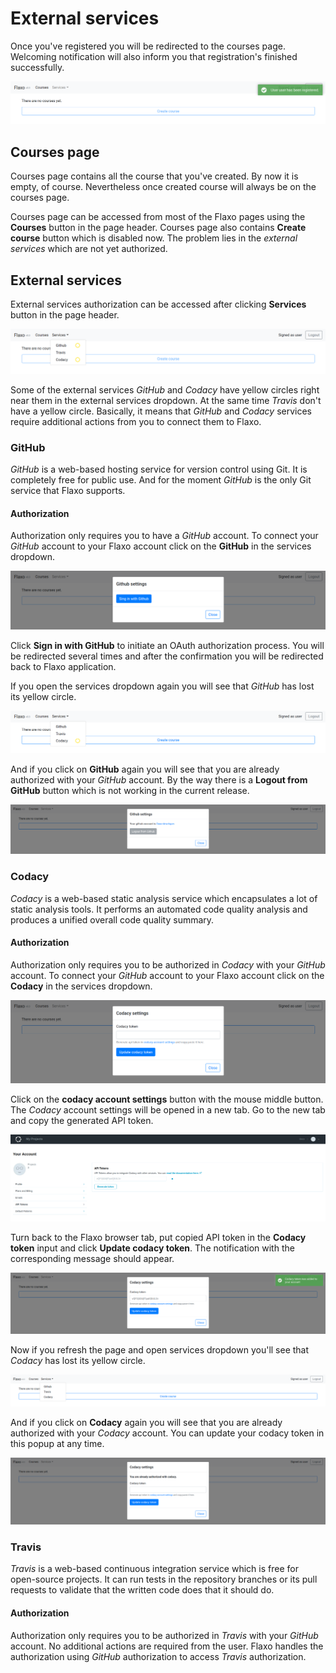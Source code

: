 # External services

Once you've registered you will be redirected to the courses page. Welcoming notification will also inform you that
registration's finished successfully.

![home-page](../images/registration-successful.png)

## Courses page

Courses page contains all the course that you've created. By now it is empty, of course. Nevertheless once created 
course will always be on the courses page.

Courses page can be accessed from most of the Flaxo pages using the **Courses** button in the page header. Courses
page also contains **Create course** button which is disabled now. The problem lies in the *external services* which
are not yet authorized.

## External services

External services authorization can be accessed after clicking **Services** button in the page header.

![services-dropdown-non-authorized](../images/services-dropdown-non-authorized.png)

Some of the external services *GitHub* and *Codacy* have yellow circles right near them in the external 
services dropdown. At the same time *Travis* don't have a yellow circle.
Basically, it means that *GitHub* and *Codacy* services require additional actions from you to connect them to Flaxo.

### GitHub

*GitHub* is a web-based hosting service for version control using Git. It is completely free for public use. And for 
the moment *GitHub* is the only Git service that Flaxo supports. 

#### Authorization

Authorization only requires you to have a *GitHub* account.
To connect your *GitHub* account to your Flaxo account click on the **GitHub** in the services dropdown.

![github-authorization-popup](../images/github-authorization-popup.png)

Click **Sign in with GitHub** to initiate an OAuth authorization process. You will be redirected several times and
after the confirmation you will be redirected back to Flaxo application.

If you open the services dropdown again you will see that *GitHub* has lost its yellow circle.

![services-dropdown-github-authorized](../images/services-dropdown-github-authorized.png)

And if you click on **GitHub** again you will see that you are already authorized with your *GitHub* account.
By the way there is a **Logout from GitHub** button which is not working in the current release.

![github-authorization-popup-authorized](../images/github-authorization-popup-authorized.png)

### Codacy

*Codacy* is a web-based static analysis service which encapsulates a lot of static analysis tools. It performs an
automated code quality analysis and produces a unified overall code quality summary.

#### Authorization

Authorization only requires you to be authorized in *Codacy* with your *GitHub* account.
To connect your *GitHub* account to your Flaxo account click on the **Codacy** in the services dropdown.

![codacy-authorization-popup](../images/codacy-authorization-popup.png)

Click on the **codacy account settings** button with the mouse middle button. The *Codacy* account settings will be
opened in a new tab. Go to the new tab and copy the generated API token.

![codacy-api-token](../images/codacy-api-token.png)

Turn back to the Flaxo browser tab, put copied API token in the **Codacy token** input and click 
**Update codacy token**. The notification with the corresponding message should appear.

![codacy-authorization-popup-successful](../images/codacy-authorization-popup-successful.png)

Now if you refresh the page and open services dropdown you'll see that *Codacy* has lost its yellow circle.

![services-dropdown-all-authorized](../images/services-dropdown-all-authorized.png)

And if you click on **Codacy** again you will see that you are already authorized with your *Codacy* account.
You can update your codacy token in this popup at any time.

![codacy-authorization-popup-authorized](../images/codacy-authorization-popup-authorized.png)

### Travis

*Travis* is a web-based continuous integration service which is free for open-source projects. It can run tests in the
repository branches or its pull requests to validate that the written code does that it should do.

#### Authorization

Authorization only requires you to be authorized in *Travis* with your *GitHub* account.
No additional actions are required from the user. 
Flaxo handles the authorization using *GitHub* authorization to access *Travis* authorization.
